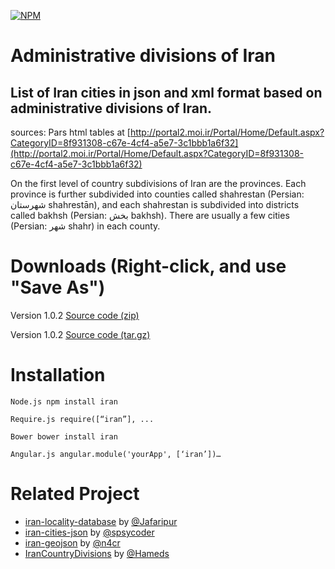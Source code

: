[![NPM](https://nodei.co/npm/iran.png?downloads=true&downloadRank=true&stars=true)](https://nodei.co/npm/iran/)

# Administrative divisions of Iran
## List of Iran cities in json and xml format based on administrative divisions of Iran.
sources: Pars html tables at [http://portal2.moi.ir/Portal/Home/Default.aspx?CategoryID=8f931308-c67e-4cf4-a5e7-3c1bbb1a6f32](http://portal2.moi.ir/Portal/Home/Default.aspx?CategoryID=8f931308-c67e-4cf4-a5e7-3c1bbb1a6f32)

On the first level of country subdivisions of Iran are the provinces.
Each province is further subdivided into counties called shahrestan (Persian: شهرستان shahrestān‎), and each shahrestan is subdivided into districts called bakhsh (Persian: بخش bakhsh‎). There are usually a few cities (Persian: شهر shahr‎) in each county.

# Downloads (Right-click, and use "Save As")

 Version 1.0.2 [Source code (zip)](https://github.com/arastu/iran/archive/1.0.2.zip)

 Version 1.0.2 [Source code (tar.gz)](https://github.com/arastu/iran/archive/1.0.2.tar.gz)

# Installation

```Node.js npm install iran```

```Require.js require([“iran”], ...```

```Bower bower install iran```

```Angular.js angular.module('yourApp', [‘iran’])…```

# Related Project
- [iran-locality-database](https://github.com/jafaripur/iran-locality-database) by [@Jafaripur](https://github.com/jafaripur)
- [iran-cities-json](https://github.com/spsycoder/iran-cities-json) by [@spsycoder](https://github.com/spsycoder)
- [iran-geojson](https://github.com/n4cr/iran-geojson) by [@n4cr](https://github.com/n4cr)
- [IranCountryDivisions](https://github.com/Hameds/IranCountryDivisions) by [@Hameds](https://github.com/Hameds)
